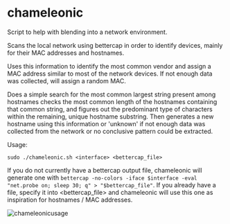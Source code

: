# chameleonic
Script to help with blending into a network environment.

Scans the local network using bettercap in order to identify devices, mainly for their MAC addresses and hostnames. 

Uses this information to identify the most common vendor and assign a MAC address similar to most of the network devices. If not enough data was collected, will assign a random MAC.

Does a simple search for the most common largest string present among hostnames checks the most common length of the hostnames containing that common string, and figures out the predominant type of characters within the remaining, unique hostname substring. Then generates a new hostname using this information or 'unknown' if not enough data was collected from the network or no conclusive pattern could be extracted.

Usage:

```
sudo ./chameleonic.sh <interface> <bettercap_file>
```
If you do not currently have a bettercap output file, chameleonic will generate one with `bettercap -no-colors -iface $interface -eval "net.probe on; sleep 30; q" > "$bettercap_file"`.
If you already have a file, specify it into <bettercap_file> and chameleonic will use this one as inspiration for hostnames / MAC addresses.



![chameleonicusage](https://github.com/user-attachments/assets/b373c615-7f7b-475b-881e-6ccc969873b4)
